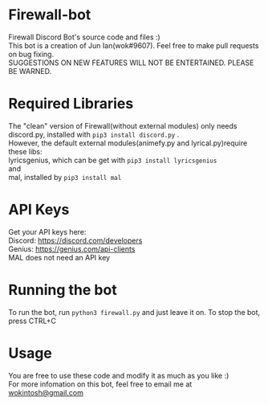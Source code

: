 # Firewall-bot
Firewall Discord Bot's source code and files :)  
This bot is a creation of Jun Ian(wok#9607). Feel free to make pull requests on bug fixing.  
SUGGESTIONS ON NEW FEATURES WILL NOT BE ENTERTAINED. PLEASE BE WARNED.

# Required Libraries
The "clean" version of Firewall(without external modules) only needs discord.py, installed with ```pip3 install discord.py``` .  
However, the default external modules(animefy.py and lyrical.py)require these libs:  
lyricsgenius, which can be get with ```pip3 install lyricsgenius```  
and  
mal, installed by ```pip3 install mal```  

# API Keys  
Get your API keys here:  
Discord: https://discord.com/developers  
Genius: https://genius.com/api-clients  
MAL does not need an API key

# Running the bot  
To run the bot, run ```python3 firewall.py``` and just leave it on. To stop the bot, press CTRL+C

# Usage 
You are free to use these code and modify it as much as you like :)  
For more infomation on this bot, feel free to email me at wokintosh@gmail.com
